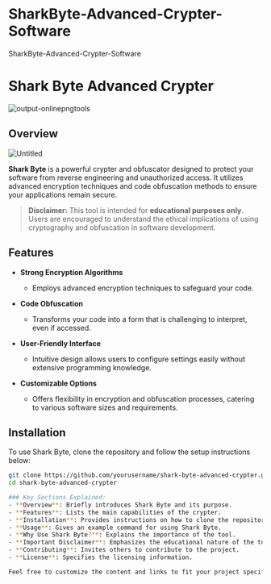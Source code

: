 # SharkByte-Advanced-Crypter-Software
SharkByte-Advanced-Crypter-Software

# Shark Byte Advanced Crypter

![output-onlinepngtools](https://github.com/user-attachments/assets/a94c7fb1-dbc7-4ecd-9ce8-e3573f2345e9)


## Overview

![Untitled](https://github.com/user-attachments/assets/01519a28-878a-4343-a121-0714dad9065c)


**Shark Byte** is a powerful crypter and obfuscator designed to protect your software from reverse engineering and unauthorized access. It utilizes advanced encryption techniques and code obfuscation methods to ensure your applications remain secure.

> **Disclaimer:** This tool is intended for **educational purposes only**. Users are encouraged to understand the ethical implications of using cryptography and obfuscation in software development.

## Features

- **Strong Encryption Algorithms**
  - Employs advanced encryption techniques to safeguard your code.
  
- **Code Obfuscation**
  - Transforms your code into a form that is challenging to interpret, even if accessed.

- **User-Friendly Interface**
  - Intuitive design allows users to configure settings easily without extensive programming knowledge.

- **Customizable Options**
  - Offers flexibility in encryption and obfuscation processes, catering to various software sizes and requirements.

## Installation

To use Shark Byte, clone the repository and follow the setup instructions below:

```bash
git clone https://github.com/yourusername/shark-byte-advanced-crypter.git
cd shark-byte-advanced-crypter

### Key Sections Explained:
- **Overview**: Briefly introduces Shark Byte and its purpose.
- **Features**: Lists the main capabilities of the crypter.
- **Installation**: Provides instructions on how to clone the repository and set it up.
- **Usage**: Gives an example command for using Shark Byte.
- **Why Use Shark Byte?**: Explains the importance of the tool.
- **Important Disclaimer**: Emphasizes the educational nature of the tool.
- **Contributing**: Invites others to contribute to the project.
- **License**: Specifies the licensing information.

Feel free to customize the content and links to fit your project specifics!
